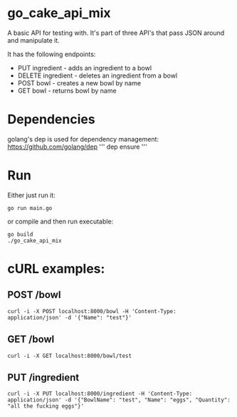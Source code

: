 # go_cake_api_mix
A basic API for testing with.
It's part of three API's that pass JSON around and manipulate it.

It has the following endpoints:

* PUT ingredient - adds an ingredient to a bowl
* DELETE ingredient - deletes an ingredient from a bowl
* POST bowl - creates a new bowl by name
* GET bowl - returns bowl by name

# Dependencies
golang's dep is used for dependency management:
https://github.com/golang/dep
'''
dep ensure
'''

# Run
Either just run it:
```
go run main.go
```

or compile and then run executable:
```
go build
./go_cake_api_mix
```

# cURL examples:
## POST /bowl
```
curl -i -X POST localhost:8000/bowl -H 'Content-Type: application/json' -d '{"Name": "test"}'
```

## GET /bowl
```
curl -i -X GET localhost:8000/bowl/test
```

## PUT /ingredient
```
curl -i -X PUT localhost:8000/ingredient -H 'Content-Type: application/json' -d '{"BowlName": "test", "Name": "eggs", "Quantity": "all the fucking eggs"}'
```
